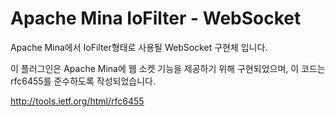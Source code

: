 Apache Mina IoFilter - WebSocket
==============

Apache Mina에서 IoFilter형태로 사용될 WebSocket 구현체 입니다.

이 플러그인은 Apache Mina에 웹 소켓 기능을 제공하기 위해 구현되었으며, 이 코드는 rfc6455를 준수하도록 작성되었습니다.

http://tools.ietf.org/html/rfc6455

